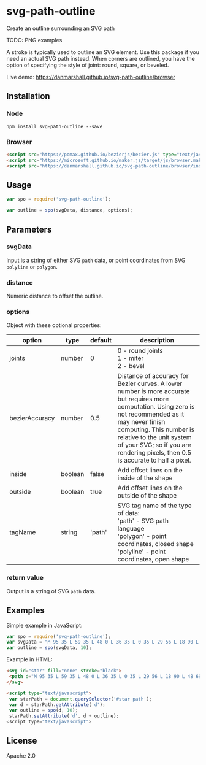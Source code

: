 # svg-path-outline

Create an outline surrounding an SVG path

TODO: PNG examples

A stroke is typically used to outline an SVG element. Use this package if you need an actual SVG path instead. When corners are outlined, you have the option of specifying the style of joint: round, square, or beveled. 

Live demo: https://danmarshall.github.io/svg-path-outline/browser

## Installation

### Node

```
npm install svg-path-outline --save
```

### Browser

```html
<script src="https://pomax.github.io/bezierjs/bezier.js" type="text/javascript"></script>
<script src="https://microsoft.github.io/maker.js/target/js/browser.maker.js" type="text/javascript"></script>
<script src="https://danmarshall.github.io/svg-path-outline/browser/index.js" type="text/javascript"></script>
```

## Usage

```js
var spo = require('svg-path-outline');

var outline = spo(svgData, distance, options);
```

## Parameters

### svgData

Input is a string of either SVG `path` data, or point coordinates from SVG `polyline` or `polygon`.

### distance

Numeric distance to offset the outline.

### options

Object with these optional properties:

| option | type | default | description |
|---|---|---|---|
| joints | number | 0 | 0 - round joints<br/>1 - miter<br/>2 - bevel |
| bezierAccuracy | number | 0.5 | Distance of accuracy for Bezier curves. A lower number is more accurate but requires more computation. Using zero is not recommended as it may never finish computing. This number is relative to the unit system of your SVG; so if you are rendering pixels, then 0.5 is accurate to half a pixel. |
| inside | boolean | false | Add offset lines on the inside of the shape |
| outside | boolean | true | Add offset lines on the outside of the shape |
| tagName | string | 'path' | SVG tag name of the type of data:<br/>'path' - SVG path language<br/>'polygon' - point coordinates, closed shape<br/>'polyline' - point coordinates, open shape |

### return value

Output is a string of SVG `path` data.

## Examples

Simple example in JavaScript:

```js
var spo = require('svg-path-outline');
var svgData = "M 95 35 L 59 35 L 48 0 L 36 35 L 0 35 L 29 56 L 18 90 L 48 69 L 77 90 L 66 56 Z";
var outline = spo(svgData, 10);
```

Example in HTML:

```html
<svg id="star" fill="none" stroke="black">
 <path d="M 95 35 L 59 35 L 48 0 L 36 35 L 0 35 L 29 56 L 18 90 L 48 69 L 77 90 L 66 56 Z" />
</svg>

<script type="text/javascript">
 var starPath = document.querySelector('#star path');
 var d = starPath.getAttribute('d');
 var outline = spo(d, 10);
 starPath.setAttribute('d', d + outline);
<script type="text/javascript">
```

## License
Apache 2.0
